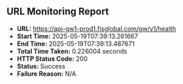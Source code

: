 ## URL Monitoring Report

- **URL:** https://api-gw1-prod1.fisglobal.com/gw/v1/health
- **Start Time:** 2025-05-19T07:39:13.261667
- **End Time:** 2025-05-19T07:39:13.487671
- **Total Time Taken:** 0.226004 seconds
- **HTTP Status Code:** 200
- **Status:** Success
- **Failure Reason:** N/A

